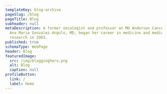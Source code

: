 ```yaml
---
templateKey: blog-archive
pageSlug: /blog
pageTitle: Blog
subheader: null
metaDescription: A former oncologist and professor at MD Anderson Cancer Center,
  Ana Maria Gonzalez-Angulo, MD, began her career in medicine and medical
  research in 2003.
published: true
schemaType: WebPage
header: Blog
featuredImage:
  src: /img/blogginghero.png
  alt: Blog
  caption: null
profileButton:
  link: /
  label: Home
---
```

